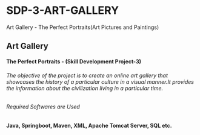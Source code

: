 # SDP-3-ART-GALLERY
Art Gallery - The Perfect Portraits(Art Pictures and Paintings)


## Art Gallery

#### The Perfect Portraits - (Skill Development Project-3)

###### The objective of the project is to create an online art gallery that showcases the history of a particular culture in a visual manner.It provides the information about the civilization living in a particular time.

###### Required Softwares are Used

#### Java, Springboot, Maven, XML, Apache Tomcat Server, SQL etc.

